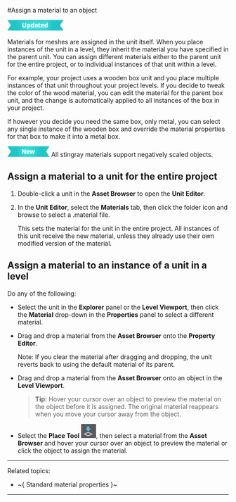 #Assign a material to an object

![UPDATED](../../images/updated.png)

Materials for meshes are assigned in the unit itself. When you place instances of the unit in a level, they inherit the material you have specified in the parent unit. You can assign different materials either to the parent unit for the entire project, or to individual instances of that unit within a level.

For example, your project uses a wooden box unit and you place multiple instances of that unit throughout your project levels. If you decide to tweak the color of the wood material, you can edit the material for the parent box unit, and the change is automatically applied to all instances of the box in your project.

If however you decide you need the same box, only metal, you can select any single instance of the wooden box and override the material properties for that box to make it into a metal box.

[![NEW](../../images/new.png "What else is new in v1.7?")](../../release_notes/readme_1.7.html) All stingray materials support negatively scaled objects.

## Assign a material to a unit for the entire project

1.	Double-click a unit in the **Asset Browser** to open the **Unit Editor**.

2.	In the **Unit Editor**, select the **Materials** tab, then click the folder icon and browse to select a .material file.

	This sets the material for the unit in the entire project. All instances of this unit receive the new material, unless they already use their own modified version of the material.

## Assign a material to an instance of a unit in a level

Do any of the following:

-	Select the unit in the **Explorer** panel or the **Level Viewport**, then click the **Material** drop-down in the **Properties** panel to select a different material.

-	Drag and drop a material from the **Asset Browser** onto the **Property Editor**.

	Note: If you clear the material after dragging and dropping, the unit reverts back to using the default material of its parent.

-	Drag and drop a material from the **Asset Browser** onto an object in the **Level Viewport**.

	> **Tip:** Hover your cursor over an object to preview the material on the object before it is assigned. The original material reappears when you move your cursor away from the object.

-	Select the **Place Tool** ![](../../images/icon_PlaceTool.png), then select a material from the **Asset Browser** and hover your cursor over an object to preview the material or click the object to assign the material.

---
Related topics:
-	~{ Standard material properties }~
---
